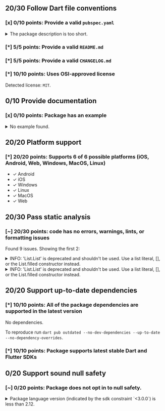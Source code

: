 ## 20/30 Follow Dart file conventions

### [x] 0/10 points: Provide a valid `pubspec.yaml`

<details>
<summary>
The package description is too short.
</summary>

Add more detail to the `description` field of `pubspec.yaml`. Use 60 to 180 characters to describe the package, what it does, and its target use case.
</details>

### [*] 5/5 points: Provide a valid `README.md`


### [*] 5/5 points: Provide a valid `CHANGELOG.md`


### [*] 10/10 points: Uses OSI-approved license

Detected license: `MIT`.

## 0/10 Provide documentation

### [x] 0/10 points: Package has an example

<details>
<summary>
No example found.
</summary>

See [package layout](https://dart.dev/tools/pub/package-layout#examples) guidelines on how to add an example.
</details>

## 20/20 Platform support

### [*] 20/20 points: Supports 6 of 6 possible platforms (**iOS**, **Android**, **Web**, **Windows**, **MacOS**, **Linux**)

* ✓ Android
* ✓ iOS
* ✓ Windows
* ✓ Linux
* ✓ MacOS
* ✓ Web

## 20/30 Pass static analysis

### [~] 20/30 points: code has no errors, warnings, lints, or formatting issues

Found 9 issues. Showing the first 2:

<details>
<summary>
INFO: 'List.List' is deprecated and shouldn't be used. Use a list literal, [], or the List.filled constructor instead.
</summary>

`lib/src/parser.dart:100:33`

```
    ╷
100 │           location['invalid'] = List();
    │                                 ^^^^
    ╵
```

To reproduce make sure you are using the [lints_core](https://pub.dev/packages/lints) and run `dart analyze lib/src/parser.dart`
</details>
<details>
<summary>
INFO: 'List.List' is deprecated and shouldn't be used. Use a list literal, [], or the List.filled constructor instead.
</summary>

`lib/src/parser.dart:140:24`

```
    ╷
140 │   List<String> parts = List();
    │                        ^^^^
    ╵
```

To reproduce make sure you are using the [lints_core](https://pub.dev/packages/lints) and run `dart analyze lib/src/parser.dart`
</details>

## 20/20 Support up-to-date dependencies

### [*] 10/10 points: All of the package dependencies are supported in the latest version

No dependencies.

To reproduce run `dart pub outdated --no-dev-dependencies --up-to-date --no-dependency-overrides`.


### [*] 10/10 points: Package supports latest stable Dart and Flutter SDKs


## 0/20 Support sound null safety

### [~] 0/20 points: Package does not opt in to null safety.

<details>
<summary>
Package language version (indicated by the sdk constraint `<3.0.0`) is less than 2.12.
</summary>

Consider [migrating](https://dart.dev/null-safety/migration-guide).
</details>